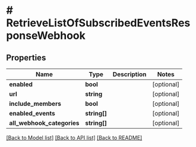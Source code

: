 # # RetrieveListOfSubscribedEventsResponseWebhook

## Properties

Name | Type | Description | Notes
------------ | ------------- | ------------- | -------------
**enabled** | **bool** |  | [optional]
**url** | **string** |  | [optional]
**include_members** | **bool** |  | [optional]
**enabled_events** | **string[]** |  | [optional]
**all_webhook_categories** | **string[]** |  | [optional]

[[Back to Model list]](../../README.md#models) [[Back to API list]](../../README.md#endpoints) [[Back to README]](../../README.md)
